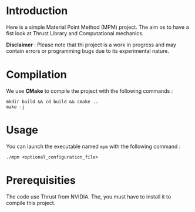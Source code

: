 # Introduction 

Here is a simple Material Point Method (MPM) project. The aim os to have a fist look at Thrust Library and Computational mechanics.

**Disclaimer** : Please note that thi project is a work in progress and may contain errors or programming bugs due to its experimental nature. 

# Compilation 

We use **CMake** to compile the project with the following commands :
```
mkdir build && cd build && cmake ..
make -j 
```
# Usage

You can launch the executable named `mpm` with the following command : 
```
./mpm <optional_configuration_file>
```

# Prerequisities

The code use Thrust from NVIDIA. The, you must have to install it to compile this project. 


